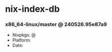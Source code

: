 # nix-index-db
### x86_64-linux/master @ 240526.95e87a9
- Nixpkgs: @[](https://github.com/NixOS/nixpkgs/commit/95e87a98d572b8eba2bb5e98d892a730a665b67f)
- Platform: 
- Date: 

